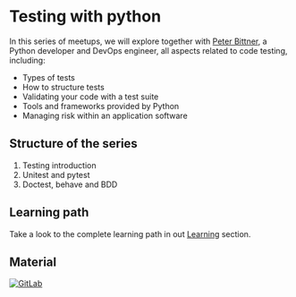 # Testing with python

In this series of meetups, we will explore together with [Peter Bittner](https://www.linkedin.com/in/peterbittner/), a Python developer and DevOps engineer, all aspects related to code testing, including:

- Types of tests
- How to structure tests
- Validating your code with a test suite
- Tools and frameworks provided by Python
- Managing risk within an application software

## Structure of the series

1. Testing introduction
2. Unitest and pytest
3. Doctest, behave and BDD

## Learning path

Take a look to the complete learning path in out [Learning](../../../learning/learning_path/pytesting/index.en.md) section.

## Material

[![GitLab](https://img.shields.io/badge/gitlab-%23181717.svg?style=for-the-badge&logo=gitlab&logoColor=white)](https://gitlab.com/pythonbiellagroup/testinginpython)